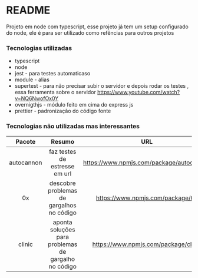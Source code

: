 # README #

Projeto em node com typescript, esse projeto já tem um setup configurado do node, ele 
é para ser utilizado como refências para outros projetos

### Tecnologias utilizadas

* typescript
* node
* jest - para testes automaticaso
* module - alias 
* supertest - para não precisar subir o servidor e depois rodar os testes , essa ferramenta sobre o servidor https://www.youtube.com/watch?v=NQ6NwofOx0Y
* overnigthjs - módulo feito em cima do express js
*  prettier - padronização do código fonte


### Tecnologias não utilizadas mas interessantes

Pacote | Resumo| URL|
| :---: | :---: | :---: |
| autocannon | faz testes de estresse em url | https://www.npmjs.com/package/autocannon|
| 0x | descobre problemas de gargalhos no código | https://www.npmjs.com/package/0x|
| clinic | aponta soluções para problemas de gargalho no código | https://www.npmjs.com/package/clinic|
  





